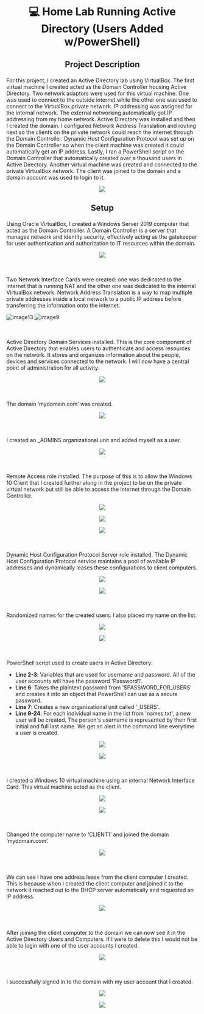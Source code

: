 <h1> <p align="center"> 💻 Home Lab Running Active Directory (Users Added w/PowerShell) </p> </h1>


<h2> <p align="center"> Project Description </p> </h2>
For this project, I created an Active Directory lab using VirtualBox. The first virtual machine I created acted as the Domain Controller housing Active Directory. Two network adaptors were used for this virtual machine. One was used to connect to the outside internet while the other one was used to connect to the VirtualBox private network. IP addressing was assigned for the internal network. The external networking automatically got IP addressing from my home network. Active Directory was installed and then I created the domain. I configured Network Address Translation and routing next so the clients on the private network could reach the internet through the Domain Controller. Dynamic Host Configuration Protocol was set up on the Domain Controller so when the client machine was created it could automatically get an IP address. Lastly, I ran a PowerShell script on the Domain Controller that automatically created over a thousand users in Active Directory. Another virtual machine was created and connected to the private VirtualBox network. The client was joined to the domain and a domain account was used to login to it.   

<p align="center">
<img src="https://github.com/markach151/HomeLabActiveDirectory/assets/84886088/ff7ef5e2-d050-4543-ba0a-0496b2e836ee"> 
</p>

<h2> <p align="center"> Setup </p> </h2>
Using Oracle VirtualBox, I created a Windows Server 2019 computer that acted as the Domain Controller. A Domain Controller is a server that manages network and identity security, effectively acting as the gatekeeper for user authentication and authorization to IT resources within the domain. 

<p align="center">
<img src="https://github.com/markach151/HomeLabActiveDirectory/assets/84886088/35fbd29a-9bd3-47cb-bdd1-e18433ce59eb"> 
</p>
 
<br></br>
Two Network Interface Cards were created: one was dedicated to the internet that is running NAT and the other one was dedicated to the internal VirtualBox network. Network Address Translation is a way to map multiple private addresses inside a local network to a public IP address before transferring the information onto the internet.

![image13](https://github.com/markach151/HomeLabActiveDirectory/assets/84886088/dc231875-d559-4035-818b-a7d068566bec) ![image9](https://github.com/markach151/HomeLabActiveDirectory/assets/84886088/d4e91276-26b2-4e7a-8c88-6fa5ccb3b6da)

<br></br>
Active Directory Domain Services installed. This is the core component of Active Directory that enables users to authenticate and access resources on the network. It stores and organizes information about the people, devices and services connected to the network. I will now have a central point of administration for all activity.

<p align="center">
<img src="https://github.com/markach151/HomeLabActiveDirectory/assets/84886088/35400c87-4fd5-4d25-8d9e-07e21d287979"> 
</p>

<br></br>
The domain ‘mydomain.com’ was created.

<p align="center">
<img src="https://github.com/markach151/HomeLabActiveDirectory/assets/84886088/5c92d67d-f684-4d87-96cb-1cf044bcc374"> 
</p>

<br></br>
I created an _ADMINS organizational unit and added myself as a user.

<p align="center">
<img src="https://github.com/markach151/HomeLabActiveDirectory/assets/84886088/b291cd23-5ea0-46d3-8b92-0c1c08f7f4ba"> 
</p>

<br></br>
Remote Access role installed. The purpose of this is to allow the Windows 10 Client that I created further along in the project to be on the private virtual network but still be able to access the internet through the Domain Controller. 

<p align="center">
<img src="https://github.com/markach151/HomeLabActiveDirectory/assets/84886088/66fa0f89-ab9e-4002-87dd-496e3bec4009"> 
</p>
<p align="center">
<img src="https://github.com/markach151/HomeLabActiveDirectory/assets/84886088/9211d685-096a-4ac4-bc9c-08b6931d4637"> 
</p>
<p align="center">
<img src="https://github.com/markach151/HomeLabActiveDirectory/assets/84886088/61aadf5f-18a9-4795-8991-4b26c9588dee"> 
</p>

<br></br>
Dynamic Host Configuration Protocol Server role installed. The Dynamic Host Configuration Protocol service maintains a pool of available IP addresses and dynamically leases these configurations to client computers. 

<p align="center">
<img src="https://github.com/markach151/HomeLabActiveDirectory/assets/84886088/1d81c286-20b4-470d-a2df-1d014cddd2e9"> 
</p>
<p align="center">
<img src="https://github.com/markach151/HomeLabActiveDirectory/assets/84886088/2e9635a7-faff-4aef-a4dc-c350de4667f4"> 
</p>

<br></br>
Randomized names for the created users. I also placed my name on the list.

<p align="center">
<img src="https://github.com/markach151/HomeLabActiveDirectory/assets/84886088/5b326011-fbee-4062-85bd-07d07cc499bc"> 
</p>
<p align="center">
<img src="https://github.com/markach151/HomeLabActiveDirectory/assets/84886088/c7861ccd-86f7-4923-b496-57eb245d422a"> 
</p>

<br></br>
PowerShell script used to create users in Active Directory:
* **Line 2-3**: Variables that are used for username and password. All of the user accounts will have the password 'Password1'.
* **Line 6**: Takes the plaintext password from '$PASSWORD_FOR_USERS' and creates it into an object that PowerShell can use as a secure password.
* **Line 7**: Creates a new organizational unit called '_USERS'.
* **Line 9-24**: For each individual name in the list from 'names.txt', a new user will be created. The person's username is represented by their first initial and full last name. We get an alert in the command line everytime a user is created.   

<p align="center">
<img src="https://github.com/markach151/HomeLabActiveDirectory/assets/84886088/1aed81d5-0f39-426a-90d9-b360a8d907b9"> 
</p>
<p align="center">
<img src="https://github.com/markach151/HomeLabActiveDirectory/assets/84886088/5989ca1b-1bd2-4897-8de2-ac023b2e52ad"> 
</p>

<br></br>
I created a Windows 10 virtual machine using an internal Network Interface Card. This virtual machine acted as the client. 

<p align="center">
<img src="https://github.com/markach151/HomeLabActiveDirectory/assets/84886088/c9bfc80a-3161-4044-97b4-52bc69e14cd2"> 
</p>
<p align="center">
<img src="https://github.com/markach151/HomeLabActiveDirectory/assets/84886088/a0550521-b114-45df-8618-a39e25e9c9c9"> 
</p>

<br></br>
Changed the computer name to ‘CLIENT1’ and joined the domain ‘mydomain.com’.

<p align="center">
<img src="https://github.com/markach151/HomeLabActiveDirectory/assets/84886088/434ff631-ec95-4239-b83c-1799a9b65f7d"> 
</p>

<br></br>
We can see I have one address lease from the client computer I created. This is because when I created the client computer and joined it to the network it reached out to the DHCP server automatically and requested an IP address.     

<p align="center">
<img src="https://github.com/markach151/HomeLabActiveDirectory/assets/84886088/dd22c0f3-0edc-4584-91bb-aa571c821f11"> 
</p>

<br></br>
After joining the client computer to the domain we can now see it in the Active Directory Users and Computers. If I were to delete this I would not be able to login with one of the user accounts I created.

<p align="center">
<img src="https://github.com/markach151/HomeLabActiveDirectory/assets/84886088/55798a50-0c22-4692-ba5f-f70c59953a40"> 
</p>

<br></br>
I successfully signed in to the domain with my user account that I created.  

<p align="center">
<img src="https://github.com/markach151/HomeLabActiveDirectory/assets/84886088/f88a63d4-0689-45d1-bc31-a95c367065a9"> 
</p>
<p align="center">
<img src="https://github.com/markach151/HomeLabActiveDirectory/assets/84886088/23f88a79-19e0-4783-a965-ac1c57dfa3f5"> 
</p>


